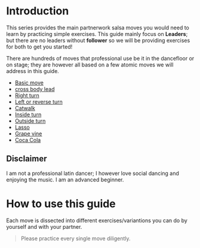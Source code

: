 # Introduction

This series provides the main partnerwork salsa moves you would need to learn by practicing simple exercises. This guide mainly focus on **Leaders**; but there are no leaders without **follower** so we will be providing exercises for both to get you started!

There are hundreds of moves that professional use be it in the dancefloor or on stage; they are however all based on a few atomic moves we will address in this guide.
- [Basic move](moves/basic-move.md)
- [cross body lead](moves/cross-body-lead.md)
- [Right turn](moves/right-turn)
- [Left or reverse turn](moves/reverse-turn.md)
- [Catwalk](moves/catwalk.md)
- [Inside turn](moves/inside-turn.md)
- [Outside turn](moves/outside-turn.md)
- [Lasso](moves/lasso.md)
- [Grape vine](moves/grapevine.md)
- [Coca Cola](moves/coca-cola.md)


## Disclaimer
I am not a professional latin dancer; I however love social dancing and enjoying the music. I am an advanced beginner.

# How to use this guide
Each move is dissected into different exercises/variantions you can do by yourself and with your partner.
> Please practice every single move diligently.
